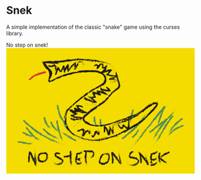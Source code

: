 # Snek

A simple implementation of the classic "snake" game using the curses library.

No step on snek!
![Meme-ified Gasden Flag](NoStepOnSnek.png)